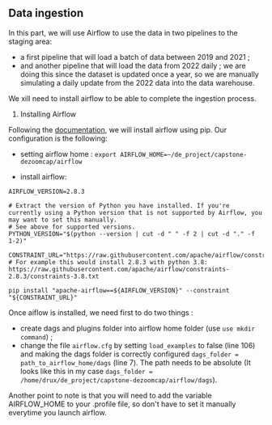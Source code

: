 ## Data ingestion
In this part, we will use Airflow to use the data in two pipelines to the staging area:
* a first pipeline that will load a  batch of data between 2019 and 2021 ;
* and another pipeline that will load the data from 2022 daily ; we are doing this since the dataset is updated once a year, so we are manually simulating a daily update from the 2022 data into the data warehouse.

We xill need to install airflow to be able to complete the ingestion process.

1.  Installing Airflow

Following the [documentation](https://airflow.apache.org/docs/apache-airflow/stable/start.html), we will install airflow using pip. Our configuration is the following:
* setting airflow home : ```export AIRFLOW_HOME=~/de_project/capstone-dezoomcap/airflow```

* install airflow:
```
AIRFLOW_VERSION=2.8.3

# Extract the version of Python you have installed. If you're currently using a Python version that is not supported by Airflow, you may want to set this manually.
# See above for supported versions.
PYTHON_VERSION="$(python --version | cut -d " " -f 2 | cut -d "." -f 1-2)"

CONSTRAINT_URL="https://raw.githubusercontent.com/apache/airflow/constraints-${AIRFLOW_VERSION}/constraints-${PYTHON_VERSION}.txt"
# For example this would install 2.8.3 with python 3.8: https://raw.githubusercontent.com/apache/airflow/constraints-2.8.3/constraints-3.8.txt

pip install "apache-airflow==${AIRFLOW_VERSION}" --constraint "${CONSTRAINT_URL}"
```

Once aiflow is installed, we need first to do two things : 
* create dags and plugins folder into airflow home folder (use ```use mkdir command```) ;
* change the file ``` airflow.cfg ``` by setting ``` load_examples ``` to false (line 106) and making the dags folder is correctly configured ``` dags_folder = path_to_airflow_home/dags ``` (line 7). The path needs to be absolute (It looks like this in my case ``` dags_folder = /home/drux/de_project/capstone-dezoomcap/airflow/dags ```).

Another point to note is that you will need to add the variable AIRFLOW_HOME to your .profile file, so don't have to set it manually everytime you launch airflow.